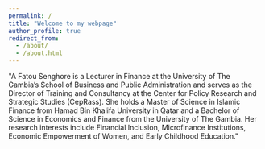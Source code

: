 ```yaml
---
permalink: /
title: "Welcome to my webpage"
author_profile: true
redirect_from: 
  - /about/
  - /about.html
---
```


"A Fatou Senghore is a Lecturer in Finance at the University of The Gambia’s School of Business and Public Administration and serves as the Director of Training and Consultancy at the Center for Policy Research and Strategic Studies (CepRass). She holds a Master of Science in Islamic Finance from Hamad Bin Khalifa University in Qatar and a Bachelor of Science in Economics and Finance from the University of The Gambia. Her research interests include Financial Inclusion, Microfinance Institutions, Economic Empowerment of Women, and Early Childhood Education."

